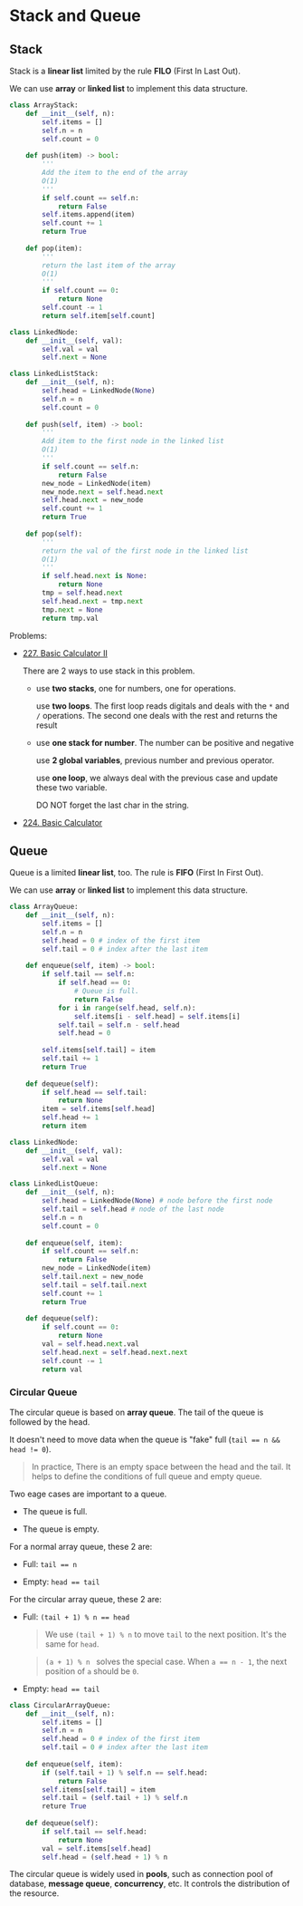 # Stack and Queue

## Stack

Stack is a **linear list** limited by the rule **FILO** (First In Last Out).

We can use **array** or **linked list** to implement this data structure.

```python
class ArrayStack:
    def __init__(self, n):
        self.items = []
        self.n = n
        self.count = 0
    
    def push(item) -> bool:
        '''
        Add the item to the end of the array
        O(1)
        '''
        if self.count == self.n:
            return False
        self.items.append(item)
        self.count += 1
        return True
    
    def pop(item):
        '''
        return the last item of the array
        O(1)
        '''
        if self.count == 0:
            return None
        self.count -= 1
        return self.item[self.count]
```

```python
class LinkedNode:
    def __init__(self, val):
        self.val = val
        self.next = None

class LinkedListStack:
    def __init__(self, n):
        self.head = LinkedNode(None)
        self.n = n
        self.count = 0
    
    def push(self, item) -> bool:
        '''
        Add item to the first node in the linked list
        O(1)
        '''
        if self.count == self.n:
            return False
        new_node = LinkedNode(item)
        new_node.next = self.head.next
        self.head.next = new_node
        self.count += 1
        return True
    
    def pop(self):
        '''
        return the val of the first node in the linked list
        O(1)
        '''
        if self.head.next is None:
            return None
        tmp = self.head.next
        self.head.next = tmp.next
        tmp.next = None
        return tmp.val
```

Problems:

- [227. Basic Calculator II](https://leetcode.com/problems/basic-calculator-ii/)

  There are 2 ways to use stack in this problem.
  
  - use **two stacks**, one for numbers, one for operations. 
  
    use **two loops**. The first loop reads digitals and deals with the `*` and `/` operations. The second one deals with the rest and returns the result


  - use **one stack for number**. The number can be positive and negative

    use **2 global variables**, previous number and previous operator. 
    
    use **one loop**, we always deal with the previous case and update these two variable. 
    
    DO NOT forget the last char in the string.


- [224. Basic Calculator](https://leetcode.com/problems/basic-calculator/)

## Queue

Queue is a limited **linear list**, too. The rule is **FIFO** (First In First Out).

We can use **array** or **linked list** to implement this data structure.

```python
class ArrayQueue:
    def __init__(self, n):
        self.items = []
        self.n = n
        self.head = 0 # index of the first item
        self.tail = 0 # index after the last item
    
    def enqueue(self, item) -> bool:
        if self.tail == self.n:
            if self.head == 0:
                # Queue is full.
                return False
            for i in range(self.head, self.n):
                self.items[i - self.head] = self.items[i]
            self.tail = self.n - self.head
            self.head = 0
        
        self.items[self.tail] = item
        self.tail += 1
        return True
    
    def dequeue(self):
        if self.head == self.tail:
            return None
        item = self.items[self.head]
        self.head += 1
        return item
```

```python
class LinkedNode:
    def __init__(self, val):
        self.val = val
        self.next = None

class LinkedListQueue:
    def __init__(self, n):
        self.head = LinkedNode(None) # node before the first node
        self.tail = self.head # node of the last node
        self.n = n
        self.count = 0
    
    def enqueue(self, item):
        if self.count == self.n:
            return False
        new_node = LinkedNode(item)
        self.tail.next = new_node
        self.tail = self.tail.next
        self.count += 1
        return True
    
    def dequeue(self):
        if self.count == 0:
            return None
        val = self.head.next.val
        self.head.next = self.head.next.next
        self.count -= 1
        return val
```

### Circular Queue

The circular queue is based on **array queue**. The tail of the queue is followed by the head.

It doesn't need to move data when the queue is "fake" full (`tail == n && head != 0`). 

> In practice, There is an empty space between the head and the tail. It helps to define the conditions of full queue and empty queue.

Two eage cases are important to a queue.

- The queue is full.

- The queue is empty.

For a normal array queue, these 2 are:

- Full: `tail == n`

- Empty: `head == tail`

For the circular array queue, these 2 are:

- Full: `(tail + 1) % n == head`

  > We use `(tail + 1) % n` to move `tail` to the next position. It's the same for `head`.

  > `(a + 1) % n ` solves the special case. When `a == n - 1`, the next position of `a` should be `0`.

- Empty: `head == tail`

```python
class CircularArrayQueue:
    def __init__(self, n):
        self.items = []
        self.n = n
        self.head = 0 # index of the first item
        self.tail = 0 # index after the last item
    
    def enqueue(self, item):
        if (self.tail + 1) % self.n == self.head:
            return False
        self.items[self.tail] = item
        self.tail = (self.tail + 1) % self.n
        reture True
    
    def dequeue(self):
        if self.tail == self.head:
            return None
        val = self.items[self.head]
        self.head = (self.head + 1) % n
```

The circular queue is widely used in **pools**, such as connection pool of database, **message queue**, **concurrency**, etc. It controls the distribution of the resource.

